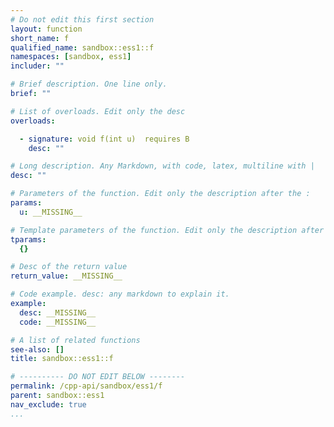 ```yaml
---
# Do not edit this first section
layout: function
short_name: f
qualified_name: sandbox::ess1::f
namespaces: [sandbox, ess1]
includer: ""

# Brief description. One line only.
brief: ""

# List of overloads. Edit only the desc
overloads:

  - signature: void f(int u)  requires B
    desc: ""

# Long description. Any Markdown, with code, latex, multiline with |
desc: ""

# Parameters of the function. Edit only the description after the :
params:
  u: __MISSING__

# Template parameters of the function. Edit only the description after the :
tparams:
  {}

# Desc of the return value
return_value: __MISSING__

# Code example. desc: any markdown to explain it.
example:
  desc: __MISSING__
  code: __MISSING__

# A list of related functions
see-also: []
title: sandbox::ess1::f

# ---------- DO NOT EDIT BELOW --------
permalink: /cpp-api/sandbox/ess1/f
parent: sandbox::ess1
nav_exclude: true
...
```


